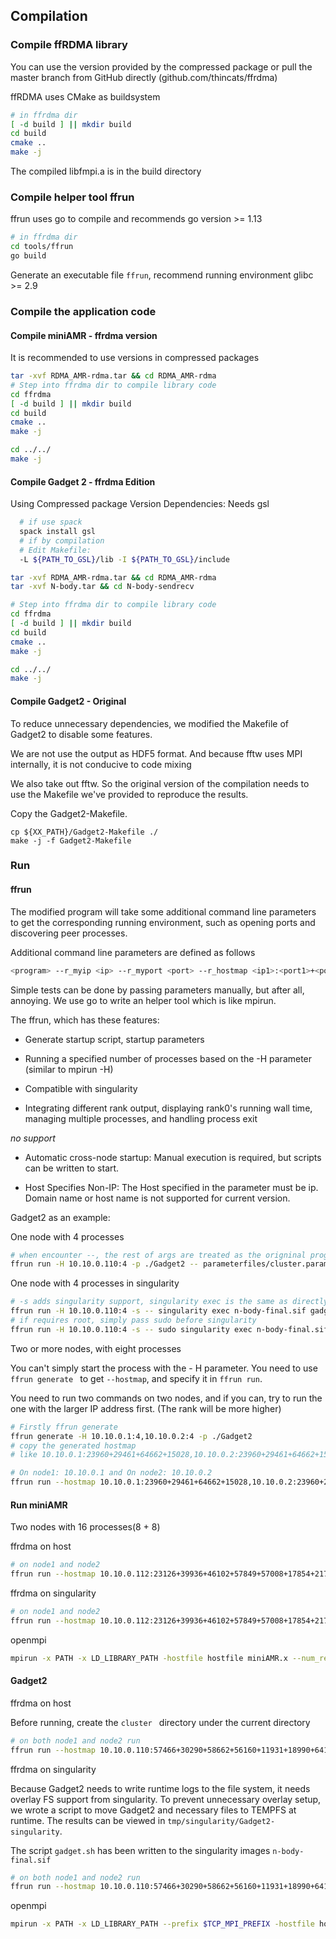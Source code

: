 ## Compilation

### Compile ffRDMA library
You can use the version provided by the compressed package or pull the master branch from GitHub directly
(github.com/thincats/ffrdma)

ffRDMA uses CMake as buildsystem
```sh
# in ffrdma dir
[ -d build ] || mkdir build
cd build
cmake ..
make -j
```
The compiled libfmpi.a is in the build directory

### Compile helper tool ffrun
ffrun uses go to compile and recommends go version >= 1.13
```sh
# in ffrdma dir
cd tools/ffrun
go build
```
Generate an executable file `ffrun`, recommend running environment glibc >= 2.9

### Compile the application code
#### Compile miniAMR - ffrdma version
It is recommended to use versions in compressed packages
```sh
tar -xvf RDMA_AMR-rdma.tar && cd RDMA_AMR-rdma
# Step into ffrdma dir to compile library code
cd ffrdma
[ -d build ] || mkdir build
cd build
cmake ..
make -j

cd ../../
make -j
```

#### Compile Gadget 2 - ffrdma Edition
Using Compressed package Version
Dependencies: Needs gsl
```sh
  # if use spack
  spack install gsl
  # if by compilation
  # Edit Makefile:
  -L ${PATH_TO_GSL}/lib -I ${PATH_TO_GSL}/include
```
```sh
tar -xvf RDMA_AMR-rdma.tar && cd RDMA_AMR-rdma
tar -xvf N-body.tar && cd N-body-sendrecv

# Step into ffrdma dir to compile library code
cd ffrdma
[ -d build ] || mkdir build
cd build
cmake ..
make -j

cd ../../
make -j
```

#### Compile Gadget2 - Original
To reduce unnecessary dependencies, we modified the Makefile of Gadget2 to disable some features.

We are not use the output as HDF5 format. And because fftw uses MPI internally, it is not conducive to code mixing

We also take out fftw. So the original version of the compilation needs to use the Makefile we've provided to reproduce the results.

Copy the Gadget2-Makefile.
```
cp ${XX_PATH}/Gadget2-Makefile ./
make -j -f Gadget2-Makefile
```

### Run

#### ffrun
The modified program will take some additional command line parameters to get the corresponding running environment, such as opening ports and discovering peer processes.

Additional command line parameters are defined as follows
```sh
<program> --r_myip <ip> --r_myport <port> --r_hostmap <ip1>:<port1>+<port2>...,<ip2>:<port1>+<port2>...,... -- <program origninal parameters>
```
Simple tests can be done by passing parameters manually, but after all, annoying. We use go to write an helper tool which is like mpirun.

The ffrun, which has these features:

- Generate startup script, startup parameters

- Running a specified number of processes based on the -H parameter (similar to mpirun -H)

- Compatible with singularity

- Integrating different rank output, displaying rank0's running wall time, managing multiple processes, and handling process exit

*no support*

- Automatic cross-node startup: Manual execution is required, but scripts can be written to start.

- Host Specifies Non-IP: The Host specified in the parameter must be ip. Domain name or host name is not supported for current version.

Gadget2 as an example:

One node with 4 processes
```sh
# when encounter --, the rest of args are treated as the origninal program's args
ffrun run -H 10.10.0.110:4 -p ./Gadget2 -- parameterfiles/cluster.param
```

One node with 4 processes in singularity
```sh
# -s adds singularity support, singularity exec is the same as directly call
ffrun run -H 10.10.0.110:4 -s -- singularity exec n-body-final.sif gadget.sh
# if requires root, simply pass sudo before singularity
ffrun run -H 10.10.0.110:4 -s -- sudo singularity exec n-body-final.sif gadget.sh
```

Two or more nodes, with eight processes

You can't simply start the process with the - H parameter. You need to use `ffrun generate ` to get `--hostmap`, and specify it in `ffrun run`.

You need to run two commands on two nodes, and if you can, try to run the one with the larger IP address first.
(The rank will be more higher)

```sh
# Firstly ffrun generate
ffrun generate -H 10.10.0.1:4,10.10.0.2:4 -p ./Gadget2
# copy the generated hostmap
# like 10.10.0.1:23960+29461+64662+15028,10.10.0.2:23960+29461+64662+15028

# On node1: 10.10.0.1 and On node2: 10.10.0.2
ffrun run --hostmap 10.10.0.1:23960+29461+64662+15028,10.10.0.2:23960+29461+64662+15028 -s -- singularity exec n-body-final.sif gadget.sh
```

#### Run miniAMR
Two nodes with 16 processes(8 + 8)

ffrdma on host
```sh
# on node1 and node2
ffrun run --hostmap 10.10.0.112:23126+39936+46102+57849+57008+17854+21771+26142,10.10.0.110:23126+39936+46102+57849+57008+17854+21771+26142 -p ./miniAMR.x -- --num_refine 4 --max_blocks 4000 --init_x 1 --init_y 1 --init_z 1 --npx 4 --npy 2 --npz 2 --nx 8 --ny 8 --nz 8 --num_objects 2 --object 2 0 -1.10 -1.10 -1.10 0.030 0.030 0.030 1.5 1.5 1.5 0.0 0.0 0.0 --object 2 0 0.5 0.5 1.76 0.0 0.0 -0.025 0.75 0.75 0.75 0.0 0.0 0.0 --num_tsteps 10 --checksum_freq 4 --stages_per_ts 16
```

ffrdma on singularity
```sh
# on node1 and node2
ffrun run --hostmap 10.10.0.112:23126+39936+46102+57849+57008+17854+21771+26142,10.10.0.110:23126+39936+46102+57849+57008+17854+21771+26142 -s -- singularity exec miniAMR-final.sif miniAMR.x --num_refine 4 --max_blocks 4000 --init_x 1 --init_y 1 --init_z 1 --npx 4 --npy 2 --npz 2 --nx 8 --ny 8 --nz 8 --num_objects 2 --object 2 0 -1.10 -1.10 -1.10 0.030 0.030 0.030 1.5 1.5 1.5 0.0 0.0 0.0 --object 2 0 0.5 0.5 1.76 0.0 0.0 -0.025 0.75 0.75 0.75 0.0 0.0 0.0 --num_tsteps 10 --checksum_freq 4 --stages_per_ts 16
```

openmpi
```sh
mpirun -x PATH -x LD_LIBRARY_PATH -hostfile hostfile miniAMR.x --num_refine 4 --max_blocks 4000 --init_x 1 --init_y 1 --init_z 1 --npx 4 --npy 2 --npz 2 --nx 8 --ny 8 --nz 8 --num_objects 2 --object 2 0 -1.10 -1.10 -1.10 0.030 0.030 0.030 1.5 1.5 1.5 0.0 0.0 0.0 --object 2 0 0.5 0.5 1.76 0.0 0.0 -0.025 0.75 0.75 0.75 0.0 0.0 0.0 --num_tsteps 10 --checksum_freq 4 --stages_per_ts 16
```

#### Gadget2

ffrdma on host

Before running, create the `cluster ` directory under the current directory
```sh
# on both node1 and node2 run
ffrun run --hostmap 10.10.0.110:57466+30290+58662+56160+11931+18990+64148+22931+49499+44053+63808+15239+62803+21368+12825+61725,10.10.0.112:57466+30290+58662+56160+11931+18990+64148+22931+49499+44053+63808+15239+62803+21368+12825+61725 -p ./Gadget2 -- parameterfiles/cluster.param
```

ffrdma on singularity

Because Gadget2 needs to write runtime logs to the file system, it needs overlay FS support from singularity. To prevent unnecessary overlay setup, we wrote a script to move Gadget2 and necessary files to TEMPFS at runtime. The results can be viewed in `tmp/singularity/Gadget2-singularity`.

The script `gadget.sh` has been written to the singularity images `n-body-final.sif`

```sh
# on both node1 and node2 run
ffrun run --hostmap 10.10.0.110:57466+30290+58662+56160+11931+18990+64148+22931+49499+44053+63808+15239+62803+21368+12825+61725,10.10.0.112:57466+30290+58662+56160+11931+18990+64148+22931+49499+44053+63808+15239+62803+21368+12825+61725 -s -- singularity exec n-body-final.sif gadget.sh
```

openmpi
```sh
mpirun -x PATH -x LD_LIBRARY_PATH --prefix $TCP_MPI_PREFIX -hostfile hostfile ./Gadget2 parameterfiles/cluster.param
```